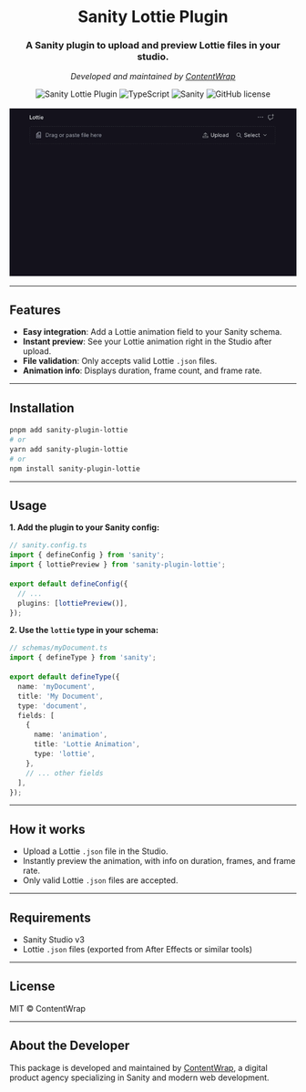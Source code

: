<div align="center">
  <h1>Sanity Lottie Plugin</h1>
  <h3>A Sanity plugin to upload and preview Lottie files in your studio.</h3>
  <p><em>Developed and maintained by <a href="https://contentwrap.io" target="_blank">ContentWrap</a></em></p>

  <img src="https://img.shields.io/npm/v/sanity-plugin-lottie" alt="Sanity Lottie Plugin" />
  <img src="https://img.shields.io/badge/TypeScript-007ACC?logo=typescript&logoColor=white" alt="TypeScript" />
  <img src="https://img.shields.io/badge/Sanity-F03E2F?logo=sanity&logoColor=white" alt="Sanity" />
  <img src="https://img.shields.io/npm/l/sanity-plugin-lottie?style&color=5D6D7E" alt="GitHub license" />
  
  <br>
  <br>

  <img src="README.gif" alt="Lottie Preview Demo" />
</div>

---

## Features

- **Easy integration**: Add a Lottie animation field to your Sanity schema.
- **Instant preview**: See your Lottie animation right in the Studio after upload.
- **File validation**: Only accepts valid Lottie `.json` files.
- **Animation info**: Displays duration, frame count, and frame rate.

---

## Installation

```sh
pnpm add sanity-plugin-lottie
# or
yarn add sanity-plugin-lottie
# or
npm install sanity-plugin-lottie
```

---

## Usage

**1. Add the plugin to your Sanity config:**

```ts
// sanity.config.ts
import { defineConfig } from 'sanity';
import { lottiePreview } from 'sanity-plugin-lottie';

export default defineConfig({
  // ...
  plugins: [lottiePreview()],
});
```

**2. Use the `lottie` type in your schema:**

```ts
// schemas/myDocument.ts
import { defineType } from 'sanity';

export default defineType({
  name: 'myDocument',
  title: 'My Document',
  type: 'document',
  fields: [
    {
      name: 'animation',
      title: 'Lottie Animation',
      type: 'lottie',
    },
    // ... other fields
  ],
});
```

---

## How it works

- Upload a Lottie `.json` file in the Studio.
- Instantly preview the animation, with info on duration, frames, and frame rate.
- Only valid Lottie `.json` files are accepted.

---

## Requirements

- Sanity Studio v3
- Lottie `.json` files (exported from After Effects or similar tools)

---

## License

MIT © ContentWrap

---

## About the Developer

This package is developed and maintained by [ContentWrap](https://contentwrap.io), a digital product agency specializing in Sanity and modern web development.

